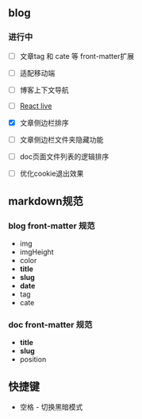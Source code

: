 ## blog

### 进行中
- [ ] 文章tag 和 cate 等 front-matter扩展
- [ ] 适配移动端
- [ ] 博客上下文导航
- [ ] [React live]()

- [x] 文章侧边栏排序
- [ ] 文章侧边栏文件夹隐藏功能
- [ ] doc页面文件列表的逻辑排序
- [ ] 优化cookie退出效果

## markdown规范
### blog front-matter 规范
- img
- imgHeight
- color
- **title**
- **slug**
- **date**
- tag
- cate

### doc front-matter 规范
- **title**                  
- **slug**
- position

<!-- - [remark扩展](https://github.com/remarkjs/remark/blob/main/doc/plugins.md#list-of-plugins) -->


## 快捷键
- 空格 - 切换黑暗模式

